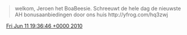 > welkom, Jeroen het BoaBeesie\. Schreeuwt de hele dag de nieuwste AH bonusaanbiedingen door ons huis http://yfrog\.com/hq3zwj

<img src="../../media/tweet.ico" width="12" /> [Fri Jun 11 19:36:46 +0000 2010](https://twitter.com/DromerDenker/status/15951203526)